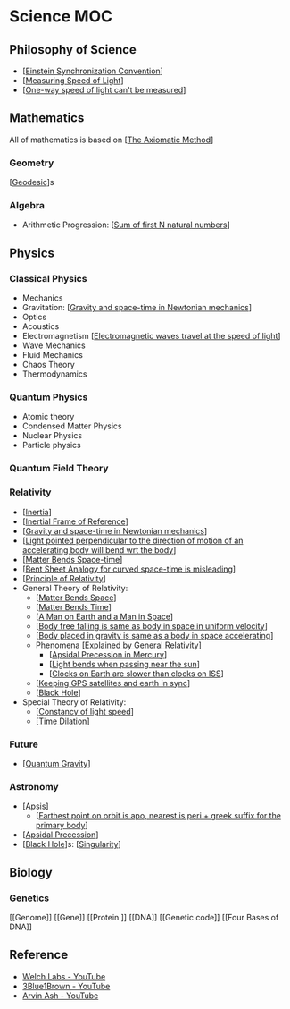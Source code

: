 # Science MOC

## Philosophy of Science

- [[Einstein Synchronization Convention]]
- [[Measuring Speed of Light]]
- [[One-way speed of light can't be measured]]

## Mathematics

All of mathematics is based on [[The Axiomatic Method]]

### Geometry

[[Geodesic]]s

### Algebra

- Arithmetic Progression: [[Sum of first N natural numbers]]

## Physics

### Classical Physics

- Mechanics
- Gravitation: [[Gravity and space-time in Newtonian mechanics]]
- Optics
- Acoustics
- Electromagnetism [[Electromagnetic waves travel at the speed of light]]
- Wave Mechanics
- Fluid Mechanics
- Chaos Theory
- Thermodynamics

### Quantum Physics

- Atomic theory
- Condensed Matter Physics
- Nuclear Physics
- Particle physics

### Quantum Field Theory

### Relativity

- [[Inertia]]
- [[Inertial Frame of Reference]]
- [[Gravity and space-time in Newtonian mechanics]]
- [[Light pointed perpendicular to the direction of motion of an accelerating body will bend wrt the body]]
- [[Matter Bends Space-time]]
- [[Bent Sheet Analogy for curved space-time is misleading]]
- [[Principle of Relativity]]
- General Theory of Relativity:
  - [[Matter Bends Space]]
  - [[Matter Bends Time]]
  - [[A Man on Earth and a Man in Space]]
  - [[Body free falling is same as body in space in uniform velocity]]
  - [[Body placed in gravity is same as a body in space accelerating]]
  - Phenomena [[Explained by General Relativity]]
    - [[Apsidal Precession in Mercury]]
    - [[Light bends when passing near the sun]]
    - [[Clocks on Earth are slower than clocks on ISS]]
  - [[Keeping GPS satellites and earth in sync]]
  - [[Black Hole]]
- Special Theory of Relativity:
  - [[Constancy of light speed]]
  - [[Time Dilation]]

### Future

- [[Quantum Gravity]]

### Astronomy

- [[Apsis]]
  - [[Farthest point on orbit is apo, nearest is peri + greek suffix for the primary body]]
- [[Apsidal Precession]]
- [[Black Hole]]s: [[Singularity]]

## Biology

### Genetics

[[Genome]]
[[Gene]]
[[Protein ]]
[[DNA]]
[[Genetic code]]
[[Four Bases of DNA]]

## Reference

- [Welch Labs - YouTube](https://www.youtube.com/c/WelchLabsVideo)
- [3Blue1Brown - YouTube](https://www.youtube.com/c/3blue1brown/)
- [Arvin Ash - YouTube](https://www.youtube.com/c/ArvinAsh)

[//begin]: # "Autogenerated link references for markdown compatibility"
[Einstein Synchronization Convention]: <Einstein Synchronization Convention> "Einstein Synchronization Convention"
[Measuring Speed of Light]: <Measuring Speed of Light> "Measuring Speed of Light"
[One-way speed of light can't be measured]: <One-way speed of light can't be measured> "One-way speed of light can't be measured"
[The Axiomatic Method]: <The Axiomatic Method> "The Axiomatic Method"
[Geodesic]: Geodesic "Geodesic"
[Sum of first N natural numbers]: <Sum of first N natural numbers> "Sum of first N natural numbers"
[Gravity and space-time in Newtonian mechanics]: <Gravity and space-time in Newtonian mechanics> "Gravity and space-time in Newtonian mechanics"
[Electromagnetic waves travel at the speed of light]: <Electromagnetic waves travel at the speed of light> "Electromagnetic waves travel at the speed of light"
[Inertia]: Inertia "Inertia"
[Inertial Frame of Reference]: <Inertial Frame of Reference> "Inertial Frame of Reference"
[Light pointed perpendicular to the direction of motion of an accelerating body will bend wrt the body]: <Light pointed perpendicular to the direction of motion of an accelerating body will bend wrt the body> "Light pointed perpendicular to the direction of motion of an accelerating body will bend wrt the body"
[Matter Bends Space-time]: <Matter Bends Space-time> "Matter Bends Space-time"
[Bent Sheet Analogy for curved space-time is misleading]: <Bent Sheet Analogy for curved space-time is misleading> "Bent Sheet Analogy for curved space-time is misleading"
[Principle of Relativity]: <Principle of Relativity> "Principle of Relativity"
[Matter Bends Space]: <Matter Bends Space> "Matter bends Space"
[Matter Bends Time]: <Matter Bends Time> "Matter bends time"
[A Man on Earth and a Man in Space]: <A Man on Earth and a Man in Space> "A Man on Earth and a Man in Space"
[Body free falling is same as body in space in uniform velocity]: <Body free falling is same as body in space in uniform velocity> "Body free falling is same as body in space in uniform velocity"
[Body placed in gravity is same as a body in space accelerating]: <Body placed in gravity is same as a body in space accelerating> "Body placed in gravity is same as a body in space accelerating"
[Explained by General Relativity]: <Explained by General Relativity> "Explained by General Relativity"
[Apsidal Precession in Mercury]: <Apsidal Precession in Mercury> "Apsidal Precession in Mercury"
[Light bends when passing near the sun]: <Light bends when passing near the sun> "Light bends when passing near the sun"
[Clocks on Earth are slower than clocks on ISS]: <Clocks on Earth are slower than clocks on ISS> "Clocks on Earth are slower than clocks on ISS"
[Keeping GPS satellites and earth in sync]: <Keeping GPS satellites and earth in sync> "Keeping GPS satellites and earth in sync"
[Black Hole]: <Black Hole> "Black Hole"
[Constancy of light speed]: <Constancy of light speed> "Constancy of light speed"
[Time Dilation]: <Time Dilation> "Time Dilation"
[Quantum Gravity]: <Quantum Gravity> "Quantum Gravity"
[Apsis]: Apsis "Apsis"
[Farthest point on orbit is apo, nearest is peri + greek suffix for the primary body]: <Farthest point on orbit is apo, nearest is peri + greek suffix for the primary body> "Farthest point on orbit is apo, nearest is peri + greek suffix for the primary body"
[Apsidal Precession]: <Apsidal Precession> "Apsidal Precession"
[Singularity]: Singularity "Singularity"
[//end]: # "Autogenerated link references"